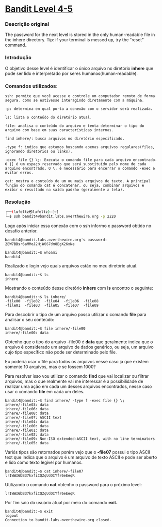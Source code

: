 # [Bandit Level 4-5](https://overthewire.org/wargames/bandit/bandit5.html)

### Descrição original
The password for the next level is stored in the only human-readable file in the inhere directory. Tip: if your terminal is messed up, try the “reset” command..

### Introdução
O objetivo desse level é identificar o único arquivo no diretório <strong>inhere</strong> que pode ser lido e interpretado por seres humanos(human-readable).

### Comandos utilizados:

```
ssh: permite que você acesse e controle um computador remoto de forma segura, como se estivesse interagindo diretamente com a máquina.

-p: determina em qual porta a conexão com o servidor será realizada.
```

```
ls: lista o conteúdo do diretório atual.
```

```
file: analisa o conteúdo do arquivo e tenta determinar o tipo do arquivo com base em suas características internas. 
```

```
find inhere/: busca arquivos no diretório especificado.

-type f: indica que estamos buscando apenas arquivos regulares(files, ignorando diretórios ou links).

-exec file {} \;: Executa o comando file para cada arquivo encontrado. O {} é um espaço reservado que será substituído pelo nome de cada arquivo encontrado. O \; é necessário para encerrar o comando -exec e evitar erros.
```

```
cat: mostra o conteúdo de um ou mais arquivos de texto. A principal função do comando cat é concatenar, ou seja, combinar arquivos e exibir o resultado na saída padrão (geralmente a tela).
```

### Resolução

```bash
┌──(lufeltz㉿lufeltz)-[~]
└─$ ssh bandit4@bandit.labs.overthewire.org -p 2220
```

Logo após iniciar essa conexão com o ssh informo o password obtido no desafio anterior.

```
bandit4@bandit.labs.overthewire.org's password: 2EW7BBsr6aMMoJ2HjW067dm8EgX26xNe
```

```console
bandit4@bandit:~$ whoami
bandit4
```

Realizado o login vejo quais arquivos estão no meu diretório atual.

```console
bandit4@bandit:~$ ls
inhere
```

Mostrando o conteúdo desse diretório **inhere** com **ls** encontro o seguinte:

```console
bandit4@bandit:~$ ls inhere/
-file00  -file02  -file04  -file06  -file08
-file01  -file03  -file05  -file07  -file09
```
Para descobrir o tipo de um arquivo posso utilizar o comando **file** para analisar o seu conteúdo:

```console
bandit4@bandit:~$ file inhere/-file00
inhere/-file00: data
```

Obtenho que o tipo do arquivo -file00 é **data** que geralmente indica que o arquivo é considerado um arquivo de dados genérico, ou seja, um arquivo cujo tipo específico não pode ser determinado pelo file.

Eu poderia usar o file para todos os arquivos nesse caso já que existem somente 10 arquivos, mas e se fossem 1000?

Para resolver isso vou utilizar o comando **find** que vai localizar ou filtrar arquivos, mas o que realmente vai me interessar é a possibilidade de realizar uma ação em cada um desses arquivos encontrados, nesse caso usar o comando **file** em cada um deles.

```console
bandit4@bandit:~$ find inhere/ -type f -exec file {} \;
inhere/-file03: data
inhere/-file06: data
inhere/-file08: data
inhere/-file07: ASCII text
inhere/-file04: data
inhere/-file00: data
inhere/-file01: data
inhere/-file02: data
inhere/-file09: Non-ISO extended-ASCII text, with no line terminators
inhere/-file05: data
```
Variós tipos são retornados porém vejo que o **-file07** possui o tipo ASCII text que indica que o arquivo é um arquivo de texto ASCII e pode ser aberto e lido como texto legível por humanos.

```console
bandit4@bandit:~$ cat inhere/-file07 
lrIWWI6bB37kxfiCQZqUdOIYfr6eEeqR
```

Utilizando o comando **cat** obtenho o password para o próximo level:

```
lrIWWI6bB37kxfiCQZqUdOIYfr6eEeqR
```

Por fim saio do usuário atual por meio do comando **exit.**

```
bandit4@bandit:~$ exit
logout
Connection to bandit.labs.overthewire.org closed.
```
